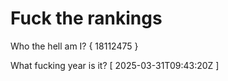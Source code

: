# Fuck the rankings

Who the hell am I?
{ 18112475 }

What fucking year is it?
[ 2025-03-31T09:43:20Z ]
